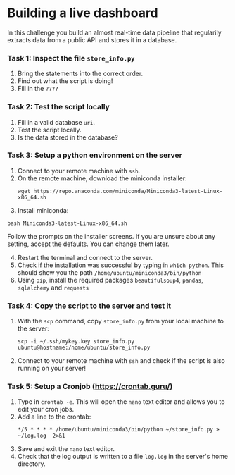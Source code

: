 # Building a live dashboard

In this challenge you build an almost real-time data pipeline that regularily extracts data from a public API and stores it in a database.


### Task 1: Inspect the file `store_info.py`

1. Bring the statements into the correct order.
2. Find out what the script is doing!
3. Fill in the `????`


### Task 2: Test the script locally

1. Fill in a valid database `uri`.
2. Test the script locally.
3. Is the data stored in the database?


### Task 3: Setup a python environment on the server

1. Connect to your remote machine with `ssh`.
2. On the remote machine, download the miniconda installer:
   ```
   wget https://repo.anaconda.com/miniconda/Miniconda3-latest-Linux-x86_64.sh
   ```
3.  Install miniconda:
   ```
   bash Miniconda3-latest-Linux-x86_64.sh
   ```
   Follow the prompts on the installer screens. If you are unsure about any setting, accept the defaults. You can change them later.
   
4. Restart the terminal and connect to the server. 
5. Check if the installation was successful by typing in `which python`. This should show you the path `/home/ubuntu/miniconda3/bin/python`
6. Using `pip`, install the required packages `beautifulsoup4`, `pandas`, `sqlalchemy` and `requests`


### Task 4: Copy the script to the server and test it

1. With the `scp` command, copy `store_info.py` from your local machine to the server:
   ```
   scp -i ~/.ssh/mykey.key store_info.py ubuntu@hostname:/home/ubuntu/store_info.py
   ```
2. Connect to your remote machine with `ssh` and check if the script is also running on your server!


### Task 5: Setup a Cronjob (https://crontab.guru/)

1. Type in `crontab -e`. This will open the `nano` text editor and allows you to edit your cron jobs.
2. Add a line to the crontab:
   ```
   */5 * * * * /home/ubuntu/miniconda3/bin/python ~/store_info.py > ~/log.log  2>&1
   ```
3. Save and exit the `nano` text editor. 
4. Check that the log output is written to a file `log.log` in the server's home directory. 

